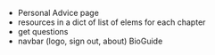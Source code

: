 - Personal Advice page
- resources in a dict of list of elems for each chapter
- get questions
- navbar (logo, sign out, about)
BioGuide
